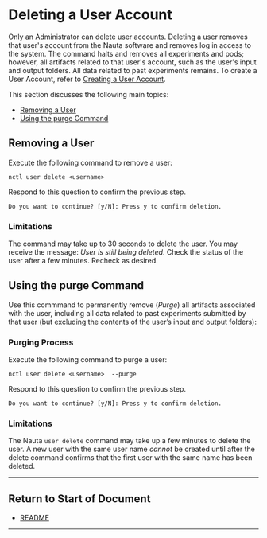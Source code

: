 # Deleting a User Account

Only an Administrator can delete user accounts. Deleting a user removes that user's account from the Nauta software and removes log in access to the system. The command halts and removes all experiments and pods; however, all artifacts related to that user's account, such as the user's input and output folders. All data related to past experiments remains. To create a User Account, refer to [Creating a User Account](../actions/create_user.md). 

This section discusses the following main topics:

- [Removing a User](#removing-a-user)
- [Using the purge Command](#using-the-purge-command)

## Removing a User

Execute the following command to remove a user:

  `nctl user delete <username>`

Respond to this question to confirm the previous step. 

`Do you want to continue? [y/N]: Press y to confirm deletion.`

### Limitations	

The command may take up to 30 seconds to delete the user. You may receive the message: _User is still being deleted_. Check the status of the user after a few minutes. Recheck as desired.

## Using the purge Command

Use this commmand to permanently remove (_Purge_) all artifacts associated with the user, including all data related to past experiments submitted by that user (but excluding the contents of the user’s input and output folders):

### Purging Process

Execute the following command to purge a user: 

  `nctl user delete <username>  --purge`
  
Respond to this question to confirm the previous step. 

`Do you want to continue? [y/N]: Press y to confirm deletion.`

### Limitations	

The Nauta `user delete` command may take up a few minutes to delete the user. A new user with the same user name _cannot_ be created until after the delete command confirms that the first user with the same name has been deleted. 


----------------------

## Return to Start of Document

* [README](../README.md)
----------------------
 
